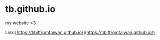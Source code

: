 # tb.github.io

 my website <3

Link:[https://tibitfromtaiwan.github.io/](https://tibitfromtaiwan.github.io/)